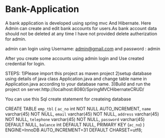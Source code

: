 # Bank-Application
A bank application is developed using spring mvc And Hibernate. Here Admin can create and edit bank accounts for users.As bank account data should not be deleted at any time I have not provided delete autherization for admin.

admin can login using Username: admin@gmail.com and password : admin

After you create some accounts using admin login and Use created credential for login.

STEPS:
1)Please import this project as maven project
2)setup database using details of java class Application.java and change table name in Application.java according to your database name. 
3)Build and run the project on server.http://localhost:8080/SpringMVCHibernateCRUD/

You can use this Sql create statement for createing database

CREATE TABLE `emp_tbl` (
  `ac_no` int NOT NULL AUTO_INCREMENT,
  `name` varchar(45) NOT NULL,
  `email` varchar(45) NOT NULL,
  `address` varchar(45) NOT NULL,
  `telephone` varchar(45) NOT NULL,
  `password` varchar(45) DEFAULT NULL,
  `balance` int DEFAULT NULL,
  PRIMARY KEY (`ac_no`)
) ENGINE=InnoDB AUTO_INCREMENT=31 DEFAULT CHARSET=utf8;

